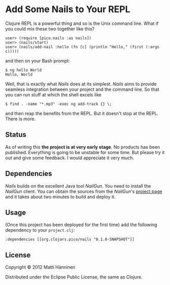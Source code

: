 Add Some Nails to Your REPL
===========================

Clojure REPL is a powerful thing and so is the Unix command line. What if you
could mix these two together like this?

    user> (require [pico.nails :as nails])
    user> (nails/start)
    user> (nails/add-nail :hello (fn [c] (println "Hello," (first (:args c)))))

and then on your Bash prompt:

    $ ng hello World
    Hello, World

Well, that is exactly what *Nails* does at its simplest. *Nails* aims to provide
seamless integration between your project and the command line. So that you can
run stuff at which the shell excels like

    $ find . -name "*.mp3" -exec ng add-track {} \;

and then reap the benefits from the REPL. But it doesn't stop at the REPL. There
is more.

Status
------

As of writing this **the project is at very early stage**. No products has been
published. Everything is going to be unstable for some time. But please try it
out and give some feedback. I would appreciate it very much.

Dependencies
------------

*Nails* builds on the excellent Java tool *NailGun*. You need to install the
*NailGun* client.  You can obtain the sources from the *NailGun*'s [project
page](http://www.martiansoftware.com/nailgun/) and it takes about two minutes to
build and deploy it.

Usage
-----

(Once this project has been deployed for the first time) add the
following dependency to your `project.clj`:

    :dependencies [[org.clojars.pico/nails "0.1.0-SNAPSHOT"]]

License
-------

Copyright © 2012 Matti Hänninen

Distributed under the Eclipse Public License, the same as Clojure.
